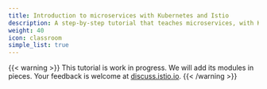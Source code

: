 ```yaml
---
title: Introduction to microservices with Kubernetes and Istio
description: A step-by-step tutorial that teaches microservices, with Kubernetes and Istio.
weight: 40
icon: classroom
simple_list: true
---
```


{{< warning >}}
This tutorial is work in progress. We will add its modules in pieces. Your feedback is welcome at [discuss.istio.io](https://discuss.istio.io).
{{< /warning >}}
